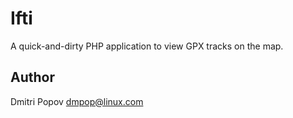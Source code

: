 # Ifti

A quick-and-dirty PHP application to view GPX tracks on the map.

## Author

Dmitri Popov [dmpop@linux.com](mailto:dmpop@linux.com)
